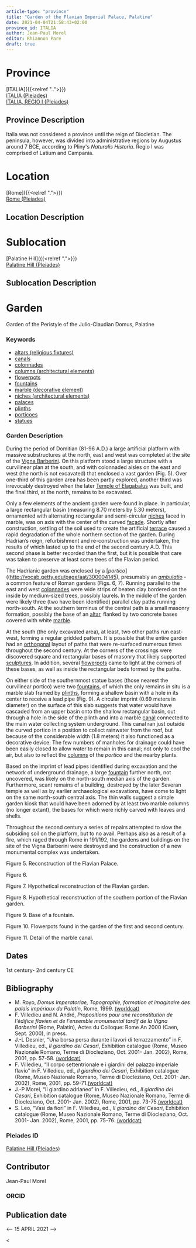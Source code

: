 ```yaml
---
article-type: "province"
title: "Garden of the Flavian Imperial Palace, Palatine"
date: 2021-04-04T21:58:43+02:00
province_id: ITALIA
author: Jean-Paul Morel
editor: Rhiannon Pare
draft: true
---
```


# Province
[ITALIA]({{<relref "..">}})\
[ITALIA (Pleiades)](https://pleiades.stoa.org/places/1052)\
[ITALIA, REGIO I (Pleiades)](https://pleiades.stoa.org/places/441075550)
<!--- Content of Province heading --->

## Province Description

Italia was not considered a province until the reign of Diocletian. The peninsula, however, was divided into administrative regions by Augustus around 7 BCE, according to Pliny's *Naturalis Historia*. Regio I was comprised of Latium and Campania.<!-- DESCRIPTION -->


# Location
[Rome]({{<relref ".">}}) \
[Rome (Pleiades)](https://pleiades.stoa.org/places/108867)

<!-- [Colonia Claudia Ara Agrippinensium (Cologne)](https://pleiades.stoa.org/places/108751) -->

## Location Description

<!-- LEAVE THIS BLANK FOR NOW -->

# Sublocation
[Palatine Hill]({{<relref ".">}}) \
[Palatine Hill (Pleiades)](https://pleiades.stoa.org/places/971691208)
<!--
[AREA WITHIN LOCATION, LIKE “PALATINE HILL”](GEOREFERENCE LINK)
A sublocation is any area larger than an individual garden, but located within a location. I would always try to include a link to a controlled vocabulary here if possible. This ID may well be different from the Garden ID, e.g., Pompeii versus a Garden in one of the houses which has its own Pleiades ID.
-->

## Sublocation Description

<!-- DESCRIPTION -->

# Garden
Garden of the Peristyle of the Julio-Claudian Domus, Palatine<!-- List of gardens in province -->
<!-- May be left blank for now -->

### Keywords

- [altars (religious fixtures)](http://vocab.getty.edu/page/aat/300003725)
- [canals](http://vocab.getty.edu/page/aat/300006075)
- [colonnades](http://vocab.getty.edu/page/aat/300002613)
- [columns (architectural elements)](http://vocab.getty.edu/page/aat/300001571)
- [flowerpots](http://vocab.getty.edu/page/aat/300194749)
- [fountains](http://vocab.getty.edu/page/aat/300006179)
- [marble (decorative element)](http://vocab.getty.edu/page/aat/300011443)
- [niches (architectural elements)](http://vocab.getty.edu/page/aat/300002704)
- [palaces](http://vocab.getty.edu/page/aat/300005734)
- [plinths](http://vocab.getty.edu/page/aat/300001749)
- [porticoes](http://vocab.getty.edu/page/aat/300004145)
- [statues](http://vocab.getty.edu/page/aat/300047600)



### Garden Description
During the period of Domitian (81-96 A.D.) a large artificial platform with massive substructures at the north, east and west was completed at the site of the [Vigna Barberini](https://it.wikipedia.org/wiki/Vigna_Barberini). On this platform stood a large structure with a curvilinear plan at the south, and with colonnaded aisles on the east and west (the north is not excavated) that enclosed a vast garden (Fig. 5).  Over one-third of this garden area has been partly explored, another third was irrevocably destroyed when the later [Temple of Elagabalus](https://en.wikipedia.org/wiki/Elagabalium) was built, and the final third, at the north, remains to be excavated.

Only a few elements of the ancient garden were found in place.  In particular, a large rectangular basin (measuring 8.70 meters by 5.30 meters), ornamented with alternating rectangular and semi-circular [niches](http://vocab.getty.edu/page/aat/300002704) faced in marble, was on axis with the center of the curved [façade](http://vocab.getty.edu/page/aat/300002526).  Shortly after construction, settling of the soil used to create the artificial [terrace](http://vocab.getty.edu/page/aat/300004182) caused a rapid degradation of the whole northern section of the garden. During Hadrian’s reign, refurbishment and re-construction was undertaken, the results of which lasted up to the end of the second century A.D. This second phase is better recorded than the first, but it is possible that care was taken to preserve at least some trees of the Flavian period.

The Hadrianic garden was enclosed by a [*portico*]((http://vocab.getty.edu/page/aat/300004145), presumably an [*ambulatio*](https://en.wiktionary.org/wiki/ambulatio) - a common feature of Roman gardens (Figs. 6, 7).  Running parallel to the east and west [colonnades](http://vocab.getty.edu/page/aat/300002613) were wide strips of beaten clay bordered on the inside by medium-sized trees, possibly laurels.  In the middle of the garden were likely three (two have been identified) parallel clay paths running north-south. At the southern terminus of the central path is a small masonry formation, possibly the base of an [altar](http://vocab.getty.edu/page/aat/300003725), flanked by two concrete bases covered with white [marble](http://vocab.getty.edu/page/aat/300011443).

At the south (the only excavated area), at least, two other paths run east-west, forming a regular gridded pattern. It is possible that the entire garden had an [orthogonal](https://www.designingbuildings.co.uk/wiki/Orthogonal_plan) layout of paths that were re-surfaced numerous times throughout the second century. At the corners of the crossings were discovered square and rectangular bases of masonry that likely supported [sculptures](http://vocab.getty.edu/page/aat/300047600). In addition, several [flowerpots](http://vocab.getty.edu/page/aat/300194749) came to light at the corners of these bases, as well as inside the rectangular beds formed by the paths.

On either side of the southernmost statue bases (those nearest the curvilinear portico) were two [fountains](http://vocab.getty.edu/page/aat/300006179), of which the only remains in situ is a marble slab framed by [plinths](http://vocab.getty.edu/page/aat/300001749), forming a shallow basin with a hole in its center to receive a lead pipe (Fig. 9). A circular imprint (0.69 meters in diameter) on the surface of this slab suggests that water would have cascaded from an upper basin onto the shallow rectangular basin, out through a hole in the side of the plinth and into a marble [canal](http://vocab.getty.edu/page/aat/300006075) connected to the main water collecting system underground. This canal ran just outside the curved portico in a position to collect rainwater from the roof, but because of the considerable width (1.8 meters) it also functioned as a decorative device. The few numbers of manholes for drainage could have been easily closed to allow water to remain in this canal; not only to cool the air, but also to reflect the [columns](http://vocab.getty.edu/page/aat/300001571) of the *portico* and the nearby plants.   

Based on the imprint of lead pipes identified during excavation and the network of underground drainage, a large [fountain](http://vocab.getty.edu/page/aat/300006179) further north, not uncovered, was likely on the north-south median axis of the garden. Furthermore, scant remains of a building, destroyed by the later Severan temple as well as by earlier archaeological excavations, have come to light on the same north-south central axis.  The thin walls suggest a simple garden kiosk that would have been adorned by at least two marble columns (no longer extant), the bases for which were richly carved with leaves and shells.

Throughout the second century a series of repairs attempted to slow the subsiding soil on the platform, but to no avail. Perhaps also as a result of a fire, which raged through Rome in 191/192, the gardens and buildings on the site of the Vigna Barberini were destroyed and the construction of a new monumental complex was undertaken.

Figure 5. Reconstruction of the Flavian Palace.

Figure 6.

Figure 7. Hypothetical reconstruction of the Flavian garden.

Figure 8. Hypothetical reconstruction of the southern portion of the Flavian garden.

Figure 9. Base of a fountain.

Figure 10. Flowerpots found in the garden of the first and second century.

Figure 11. Detail of the marble canal.



## Dates
1st century- 2nd century CE<!-- Format: For now, include dates exactly as written in the document. We will revisit the question of date formatting once more data have been collected. -->
<!-- If no date, use "unspecified" -->

## Bibliography

* M. Royo, *Domus Imperatoriae, Topographie, formation et imaginaire des palais impériaux du Palatin*, Rome, 1999. [(worldcat)](https://www.worldcat.org/title/domus-imperatoriae-topographie-formation-et-imaginaire-des-palais-imperiaux-du-palatin-iie-siecle-av-j-c-ier-siecle-ap-j-c/oclc/907608488)
* F. Villedieu and N. André, *Propositions pour une reconstitution de l'édifice flavien et de l'ensemble monumental tardif de la Vigna Barberini* (Rome, Palatin), Actes du Colloque: Rome An 2000 (Caen, Sept. 2000), in press.
* J.-L Desnier, “Una borsa persa durante i lavori di terrazzamento” in F. Villedieu, ed.,  *Il giardino dei Cesari*, Exhibition catalogue (Rome, Museo Nazionale Romano, Terme di Diocleziano, Oct. 2001- Jan. 2002), Rome, 2001, pp. 57-58. [(worldcat)](https://www.worldcat.org/title/il-giardino-dei-cesari-dai-palazzi-antichi-alla-vigna-barberini-sul-monte-palatino-scavi-dellecole-francaise-de-rome-1985-1999-guida-alla-mostra/oclc/5894435382)
* F. Villedieu,  “Il corpo settentrionale e i giardini del palazzo imperiale flavio” in F. Villedieu, ed.,  *Il giardino dei Cesari*, Exhibition catalogue (Rome, Museo Nazionale Romano, Terme di Diocleziano, Oct. 2001- Jan. 2002), Rome, 2001, pp. 59-71.[(worldcat)](https://www.worldcat.org/title/il-giardino-dei-cesari-dai-palazzi-antichi-alla-vigna-barberini-sul-monte-palatino-scavi-dellecole-francaise-de-rome-1985-1999-guida-alla-mostra/oclc/5894435382)
* J.-P Morel, “Il giardino adrianeo” in F. Villedieu, ed.,  *Il giardino dei Cesari*, Exhibition catalogue (Rome, Museo Nazionale Romano, Terme di Diocleziano, Oct. 2001- Jan. 2002), Rome, 2001, pp. 73-75.[(worldcat)](https://www.worldcat.org/title/il-giardino-dei-cesari-dai-palazzi-antichi-alla-vigna-barberini-sul-monte-palatino-scavi-dellecole-francaise-de-rome-1985-1999-guida-alla-mostra/oclc/5894435382)
* S. Leo, “Vasi da fiori” in F. Villedieu, ed., *Il giardino dei Cesari*, Exhibition catalogue (Rome, Museo Nazionale Romano, Terme di Diocleziano, Oct. 2001- Jan. 2002), Rome, 2001, pp. 75-76. [(worldcat)](https://www.worldcat.org/title/il-giardino-dei-cesari-dai-palazzi-antichi-alla-vigna-barberini-sul-monte-palatino-scavi-dellecole-francaise-de-rome-1985-1999-guida-alla-mostra/oclc/5894435382)
<!--
- BIB_ENTRY [(worldcat)](WORLDCAT_LINK_URL)
-->



### Pleiades ID
[Palatine Hill (Pleiades)](https://pleiades.stoa.org/places/971691208)



## Contributor
Jean-Paul Morel

### ORCID

## Publication date
<-- 15 APRIL 2021 -->

<
